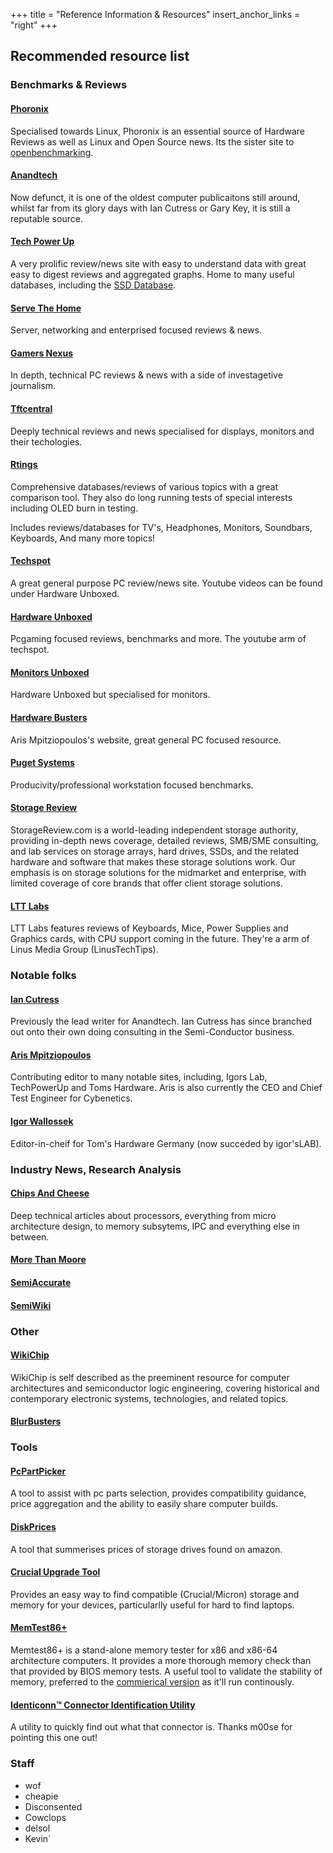 +++
title = "Reference Information & Resources"
insert_anchor_links = "right"
+++

## Recommended resource list

### Benchmarks & Reviews

#### [Phoronix](https://www.phoronix.com/)

Specialised towards Linux, Phoronix is an essential source of Hardware Reviews as well as Linux and Open Source news. Its the sister site to [openbenchmarking](https://openbenchmarking.org).

#### [Anandtech](https://www.anandtech.com/)

Now defunct, it is one of the oldest computer publicaitons still around, whilst far from its glory days with Ian Cutress or Gary Key, it is still a reputable source.

#### [Tech Power Up](https://www.techpowerup.com/)

A very prolific review/news site with easy to understand data with great easy to digest reviews and aggregated graphs. Home to many useful databases, including the [SSD Database](https://www.techpowerup.com/ssd-specs/).

#### [Serve The Home](https://servethehome.com/)

Server, networking and enterprised focused reviews & news.

#### [Gamers Nexus](https://www.gamersnexus.net/)

In depth, technical PC reviews & news with a side of investagetive journalism.

#### [Tftcentral](https://tftcentral.co.uk/)

Deeply technical reviews and news specialised for displays, monitors and their techologies.

#### [Rtings](https://www.rtings.com/)

Comprehensive databases/reviews of various topics with a great comparison tool. They also do long running tests of special interests including OLED burn in testing.

Includes reviews/databases for TV's, Headphones, Monitors, Soundbars, Keyboards, And many more topics!

#### [Techspot](https://techspot.com)

A great general purpose PC review/news site. Youtube videos can be found under Hardware Unboxed.

#### [Hardware Unboxed](https://www.youtube.com/c/Hardwareunboxednow/videos)

Pcgaming focused reviews, benchmarks and more. The youtube arm of techspot.

#### [Monitors Unboxed](https://www.youtube.com/channel/UCDKLZBNM9XZ7pHPZF9D8xDQ)

Hardware Unboxed but specialised for monitors.

#### [Hardware Busters](https://hwbusters.com/)

Aris Mpitziopoulos's website, great general PC focused resource.

#### [Puget Systems](https://www.pugetsystems.com/all-articles/)

Producivity/professional workstation focused benchmarks.

#### [Storage Review](https://www.storagereview.com/)

StorageReview.com is a world-leading independent storage authority, providing in-depth news coverage, detailed reviews, SMB/SME consulting, and lab services on storage arrays, hard drives, SSDs, and the related hardware and software that makes these storage solutions work. Our emphasis is on storage solutions for the midmarket and enterprise, with limited coverage of core brands that offer client storage solutions.

#### [LTT Labs](https://www.lttlabs.com/)

LTT Labs features reviews of Keyboards, Mice, Power Supplies and Graphics cards, with CPU support coming in the future. They're a arm of Linus Media Group (LinusTechTips).

### Notable folks

#### [Ian Cutress](https://morethanmoore.substack.com)

  Previously the lead writer for Anandtech. Ian Cutress has since branched out onto their own doing consulting in the Semi-Conductor business.
  
#### [Aris Mpitziopoulos](https://www.tomshardware.com/author/aris-mpitziopoulos)

  Contributing editor to many notable sites, including, Igors Lab, TechPowerUp and Toms Hardware. Aris is also currently the CEO and Chief Test Engineer for Cybenetics.
  
#### [Igor Wallossek](https://www.igorslab.de/en/author/igor-wallossek/)

  Editor-in-cheif for Tom's Hardware Germany (now succeded by igor'sLAB).

### Industry News, Research Analysis

#### [Chips And Cheese](https://chipsandcheese.com/)

Deep technical articles about processors, everything from micro architecture design, to memory subsytems, IPC and everything else in between.
#### [More Than Moore](https://morethanmoore.substack.com/)
#### [SemiAccurate](https://semiaccurate.com/)
#### [SemiWiki](https://semiwiki.com)


### Other 

#### [WikiChip](https://en.wikichip.org/)
  
  WikiChip is self described as the preeminent resource for computer architectures and semiconductor logic engineering, covering historical and contemporary electronic systems, technologies, and related topics.

#### [BlurBusters](https://blurbusters.com/)

### Tools

#### [PcPartPicker](https://pcpartpicker.com/)
  
  A tool to assist with pc parts selection, provides compatibility guidance, price aggregation and the ability to easily share computer builds.

#### [DiskPrices](https://diskprices.com/)

  A tool that summerises prices of storage drives found on amazon.
  
#### [Crucial Upgrade Tool](https://www.crucial.com/upgrades)
 
  Provides an easy way to find compatible (Crucial/Micron) storage and memory for your devices, particularlly useful for hard to find laptops.

#### [MemTest86+](https://www.memtest.org/)

  Memtest86+ is a stand-alone memory tester for x86 and x86-64 architecture computers. It provides a more thorough memory check than that provided by BIOS memory tests.
  A useful tool to validate the stability of memory, preferred to the [commierical version](https://www.memtest86.com/) as it'll run continously.

#### [Identiconn™ Connector Identification Utility](https://connectorbook.com/identification.html?Q=)

  A utility to quickly find out what that connector is. Thanks m00se for pointing this one out!

### Staff

- wof
- cheapie
- Disconsented
- Cowclops
- delsol
- Kevin`
